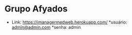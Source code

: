 # Grupo Afyados

* Link: https://imanagermedweb.herokuapp.com/
*usuário: admin@admin.com
*senha: admin

